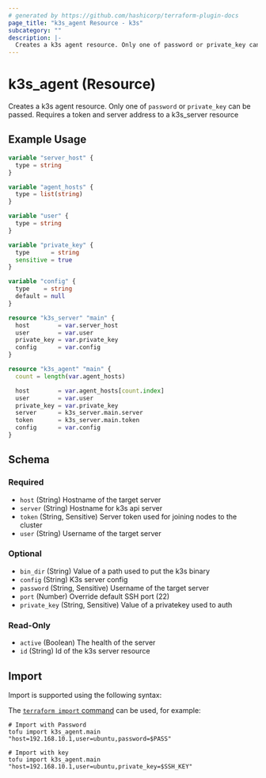 ```yaml
---
# generated by https://github.com/hashicorp/terraform-plugin-docs
page_title: "k3s_agent Resource - k3s"
subcategory: ""
description: |-
  Creates a k3s agent resource. Only one of password or private_key can be passed. Requires a token and server address to a k3s_server resource
---
```


# k3s_agent (Resource)

Creates a k3s agent resource. Only one of `password` or `private_key` can be passed. Requires a token and server address to a k3s_server resource

## Example Usage

```terraform
variable "server_host" {
  type = string
}

variable "agent_hosts" {
  type = list(string)
}

variable "user" {
  type = string
}

variable "private_key" {
  type      = string
  sensitive = true
}

variable "config" {
  type    = string
  default = null
}

resource "k3s_server" "main" {
  host        = var.server_host
  user        = var.user
  private_key = var.private_key
  config      = var.config
}

resource "k3s_agent" "main" {
  count = length(var.agent_hosts)

  host        = var.agent_hosts[count.index]
  user        = var.user
  private_key = var.private_key
  server      = k3s_server.main.server
  token       = k3s_server.main.token
  config      = var.config
}
```

<!-- schema generated by tfplugindocs -->
## Schema

### Required

- `host` (String) Hostname of the target server
- `server` (String) Hostname for k3s api server
- `token` (String, Sensitive) Server token used for joining nodes to the cluster
- `user` (String) Username of the target server

### Optional

- `bin_dir` (String) Value of a path used to put the k3s binary
- `config` (String) K3s server config
- `password` (String, Sensitive) Username of the target server
- `port` (Number) Override default SSH port (22)
- `private_key` (String, Sensitive) Value of a privatekey used to auth

### Read-Only

- `active` (Boolean) The health of the server
- `id` (String) Id of the k3s server resource

## Import

Import is supported using the following syntax:

The [`terraform import` command](https://developer.hashicorp.com/terraform/cli/commands/import) can be used, for example:

```shell
# Import with Password
tofu import k3s_agent.main "host=192.168.10.1,user=ubuntu,password=$PASS"

# Import with key
tofu import k3s_agent.main "host=192.168.10.1,user=ubuntu,private_key=$SSH_KEY"
```
